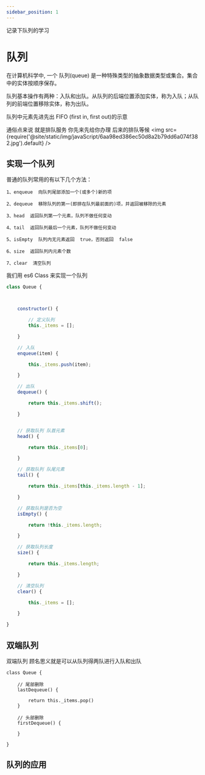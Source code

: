 ```yaml
---
sidebar_position: 1
---
```


记录下队列的学习

# 队列

在计算机科学中, 一个 队列(queue) 是一种特殊类型的抽象数据类型或集合。集合中的实体按顺序保存。

队列基本操作有两种：入队和出队。从队列的后端位置添加实体，称为入队；从队列的前端位置移除实体，称为出队。

队列中元素先进先出 FIFO (first in, first out)的示意

通俗点来说 就是排队服务 你先来先给你办理 后来的排队等候
<img src={require('@site/static/img/javaScript/6aa98ed386ec50d8a2b79dd6a074f382.jpg').default} />

## 实现一个队列

普通的队列常用的有以下几个方法：

    1、enqueue  向队列尾部添加一个(或多个)新的项

    2、dequeue  移除队列的第一(即排在队列最前面的)项，并返回被移除的元素

    3、head  返回队列第一个元素，队列不做任何变动

    4、tail  返回队列最后一个元素，队列不做任何变动

    5、isEmpty  队列内无元素返回  true，否则返回  false

    6、size  返回队列内元素个数

    7、clear  清空队列

我们用 es6 Class 来实现一个队列

```javaScript
class Queue {



    constructor() {

        // 定义队列
        this._items = [];

    }

    // 入队
    enqueue(item) {

        this._items.push(item);

    }

    // 出队
    dequeue() {

        return this._items.shift();

    }


    // 获取队列 队首元素
    head() {

        return this._items[0];

    }

    // 获取队列 队尾元素
    tail() {

        return this._items[this._items.length - 1];

    }

    // 获取队列是否为空
    isEmpty() {

        return !this._items.length;

    }

    // 获取队列长度
    size() {

        return this._items.length;

    }

    // 清空队列
    clear() {

        this._items = [];

    }

}


```

## 双端队列

双端队列 顾名思义就是可以从队列得两队进行入队和出队

```
class Queue {

    // 尾部删除
    lastDequeue() {

        return this._items.pop()
    }

    // 头部删除
    firstDequeue() {

    }

}

```

## 队列的应用
